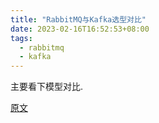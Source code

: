 ```yaml
---
title: "RabbitMQ与Kafka选型对比"
date: 2023-02-16T16:52:53+08:00
tags:
  - rabbitmq
  - kafka
---
```


主要看下模型对比.

[原文](https://www.cnblogs.com/skychen1218/p/13731498.html)
